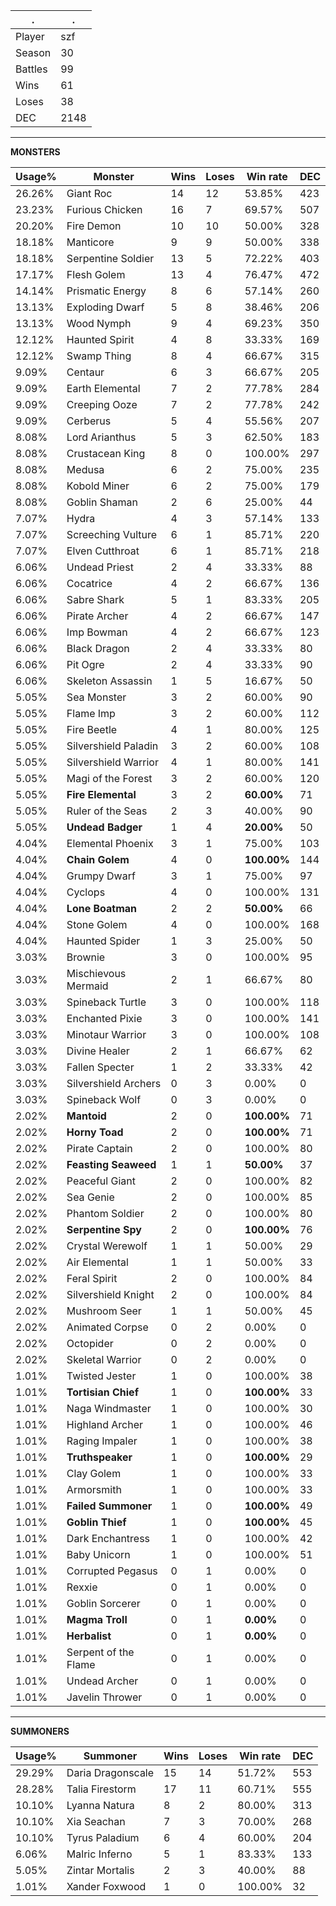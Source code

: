 .|.
|-|-
Player|szf
Season|30
Battles|99
Wins|61
Loses|38
DEC|2148

---
**MONSTERS**

Usage%|Monster|Wins|Loses|Win rate|DEC|
-|-|-|-|-|-|
26.26%|Giant Roc|14|12|53.85%|423|
23.23%|Furious Chicken|16|7|69.57%|507|
20.20%|Fire Demon|10|10|50.00%|328|
18.18%|Manticore|9|9|50.00%|338|
18.18%|Serpentine Soldier|13|5|72.22%|403|
17.17%|Flesh Golem|13|4|76.47%|472|
14.14%|Prismatic Energy|8|6|57.14%|260|
13.13%|Exploding Dwarf|5|8|38.46%|206|
13.13%|Wood Nymph|9|4|69.23%|350|
12.12%|Haunted Spirit|4|8|33.33%|169|
12.12%|Swamp Thing|8|4|66.67%|315|
9.09%|Centaur|6|3|66.67%|205|
9.09%|Earth Elemental|7|2|77.78%|284|
9.09%|Creeping Ooze|7|2|77.78%|242|
9.09%|Cerberus|5|4|55.56%|207|
8.08%|Lord Arianthus|5|3|62.50%|183|
8.08%|Crustacean King|8|0|100.00%|297|
8.08%|Medusa|6|2|75.00%|235|
8.08%|Kobold Miner|6|2|75.00%|179|
8.08%|Goblin Shaman|2|6|25.00%|44|
7.07%|Hydra|4|3|57.14%|133|
7.07%|Screeching Vulture|6|1|85.71%|220|
7.07%|Elven Cutthroat|6|1|85.71%|218|
6.06%|Undead Priest|2|4|33.33%|88|
6.06%|Cocatrice|4|2|66.67%|136|
6.06%|Sabre Shark|5|1|83.33%|205|
6.06%|Pirate Archer|4|2|66.67%|147|
6.06%|Imp Bowman|4|2|66.67%|123|
6.06%|Black Dragon|2|4|33.33%|80|
6.06%|Pit Ogre|2|4|33.33%|90|
6.06%|Skeleton Assassin|1|5|16.67%|50|
5.05%|Sea Monster|3|2|60.00%|90|
5.05%|Flame Imp|3|2|60.00%|112|
5.05%|Fire Beetle|4|1|80.00%|125|
5.05%|Silvershield Paladin|3|2|60.00%|108|
5.05%|Silvershield Warrior|4|1|80.00%|141|
5.05%|Magi of the Forest|3|2|60.00%|120|
5.05%|**Fire Elemental**|3|2|**60.00%**|71|
5.05%|Ruler of the Seas|2|3|40.00%|90|
5.05%|**Undead Badger**|1|4|**20.00%**|50|
4.04%|Elemental Phoenix|3|1|75.00%|103|
4.04%|**Chain Golem**|4|0|**100.00%**|144|
4.04%|Grumpy Dwarf|3|1|75.00%|97|
4.04%|Cyclops|4|0|100.00%|131|
4.04%|**Lone Boatman**|2|2|**50.00%**|66|
4.04%|Stone Golem|4|0|100.00%|168|
4.04%|Haunted Spider|1|3|25.00%|50|
3.03%|Brownie|3|0|100.00%|95|
3.03%|Mischievous Mermaid|2|1|66.67%|80|
3.03%|Spineback Turtle|3|0|100.00%|118|
3.03%|Enchanted Pixie|3|0|100.00%|141|
3.03%|Minotaur Warrior|3|0|100.00%|108|
3.03%|Divine Healer|2|1|66.67%|62|
3.03%|Fallen Specter|1|2|33.33%|42|
3.03%|Silvershield Archers|0|3|0.00%|0|
3.03%|Spineback Wolf|0|3|0.00%|0|
2.02%|**Mantoid**|2|0|**100.00%**|71|
2.02%|**Horny Toad**|2|0|**100.00%**|71|
2.02%|Pirate Captain|2|0|100.00%|80|
2.02%|**Feasting Seaweed**|1|1|**50.00%**|37|
2.02%|Peaceful Giant|2|0|100.00%|82|
2.02%|Sea Genie|2|0|100.00%|85|
2.02%|Phantom Soldier|2|0|100.00%|80|
2.02%|**Serpentine Spy**|2|0|**100.00%**|76|
2.02%|Crystal Werewolf|1|1|50.00%|29|
2.02%|Air Elemental|1|1|50.00%|33|
2.02%|Feral Spirit|2|0|100.00%|84|
2.02%|Silvershield Knight|2|0|100.00%|84|
2.02%|Mushroom Seer|1|1|50.00%|45|
2.02%|Animated Corpse|0|2|0.00%|0|
2.02%|Octopider|0|2|0.00%|0|
2.02%|Skeletal Warrior|0|2|0.00%|0|
1.01%|Twisted Jester|1|0|100.00%|38|
1.01%|**Tortisian Chief**|1|0|**100.00%**|33|
1.01%|Naga Windmaster|1|0|100.00%|30|
1.01%|Highland Archer|1|0|100.00%|46|
1.01%|Raging Impaler|1|0|100.00%|38|
1.01%|**Truthspeaker**|1|0|**100.00%**|29|
1.01%|Clay Golem|1|0|100.00%|33|
1.01%|Armorsmith|1|0|100.00%|33|
1.01%|**Failed Summoner**|1|0|**100.00%**|49|
1.01%|**Goblin Thief**|1|0|**100.00%**|45|
1.01%|Dark Enchantress|1|0|100.00%|42|
1.01%|Baby Unicorn|1|0|100.00%|51|
1.01%|Corrupted Pegasus|0|1|0.00%|0|
1.01%|Rexxie|0|1|0.00%|0|
1.01%|Goblin Sorcerer|0|1|0.00%|0|
1.01%|**Magma Troll**|0|1|**0.00%**|0|
1.01%|**Herbalist**|0|1|**0.00%**|0|
1.01%|Serpent of the Flame|0|1|0.00%|0|
1.01%|Undead Archer|0|1|0.00%|0|
1.01%|Javelin Thrower|0|1|0.00%|0|

---
**SUMMONERS**

Usage%|Summoner|Wins|Loses|Win rate|DEC|
-|-|-|-|-|-|
29.29%|Daria Dragonscale|15|14|51.72%|553|
28.28%|Talia Firestorm|17|11|60.71%|555|
10.10%|Lyanna Natura|8|2|80.00%|313|
10.10%|Xia Seachan|7|3|70.00%|268|
10.10%|Tyrus Paladium|6|4|60.00%|204|
6.06%|Malric Inferno|5|1|83.33%|133|
5.05%|Zintar Mortalis|2|3|40.00%|88|
1.01%|Xander Foxwood|1|0|100.00%|32|
